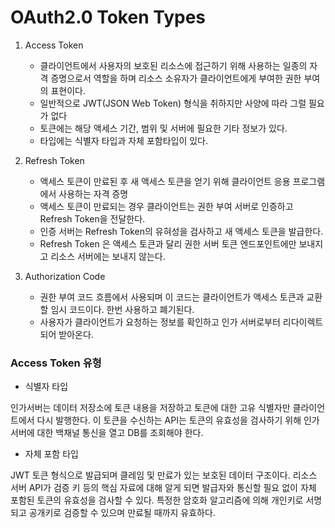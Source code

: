 # OAuth2.0 Token Types

1. Access Token
    - 클라이언트에서 사용자의 보호된 리소스에 접근하기 위해 사용하는 일종의 자격 증명으로서 역할을 하며 리소스 소유자가 클라이언트에게 부여한 권한 부여의 표현이다.
    - 일반적으로 JWT(JSON Web Token) 형식을 취하지만 사양에 따라 그럴 필요가 없다
    - 토큰에는 해당 액세스 기간, 범위 및 서버에 필요한 기타 정보가 있다.
    - 타입에는 식별자 타입과 자체 포함타입이 있다.
    
2. Refresh Token 
    - 액세스 토큰이 만료된 후 새 액세스 토큰을 얻기 위해 클라이언트 응용 프로그램에서 사용하는 자격 증명
    - 액세스 토큰이 만료되는 경우 클라이언트는 권한 부여 서버로 인증하고 Refresh Token을 전달한다.
    - 인증 서버는 Refresh Token의 유혀성을 검사하고 새 액세스 토큰을 발급한다.
    - Refresh Token 은 액세스 토큰과 달리 권한 서버 토큰 엔드포인트에만 보내지고 리소스 서버에는 보내지 않는다.
    
3. Authorization Code
    - 권한 부여 코드 흐름에서 사용되며 이 코드는 클라이언트가 액세스 토큰과 교환할 임시 코드이다. 한번 사용하고 폐기된다.
    - 사용자가 클라이언트가 요청하는 정보를 확인하고 인가 서버로부터 리다이렉트 되어 받아온다.



### Access Token 유형

- 식별자 타입

인가서버는 데이터 저장소에 토큰 내용을 저장하고 토큰에 대한 고유 식별자만 클라이언트에서 다시 발행한다. 이 토큰을 수신하는 API는 토큰의 유효성을 검사하기 위해 인가서버에 대한 백채널 통신을 열고 DB를 조회해야 한다.


- 자체 포함 타입

JWT 토큰 형식으로 발급되며 클레임 및 만료가 있는 보호된 데이터 구조이다. 리소스 서버 API가 검증 키 등의 핵심 자료에 대해 알게 되면 발급자와 통신할 필요 없이 자체 포함된 토큰의 유효성을 검사할 수 있다. 특정한 암호화 알고리즘에 의해 개인키로 서명되고 공개키로 검증할 수 있으며 만료될 때까지 유효하다.